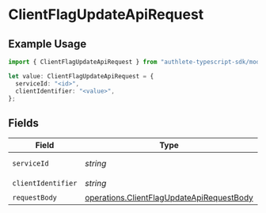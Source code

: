 # ClientFlagUpdateApiRequest

## Example Usage

```typescript
import { ClientFlagUpdateApiRequest } from "authlete-typescript-sdk/models/operations";

let value: ClientFlagUpdateApiRequest = {
  serviceId: "<id>",
  clientIdentifier: "<value>",
};
```

## Fields

| Field                                                                                                  | Type                                                                                                   | Required                                                                                               | Description                                                                                            |
| ------------------------------------------------------------------------------------------------------ | ------------------------------------------------------------------------------------------------------ | ------------------------------------------------------------------------------------------------------ | ------------------------------------------------------------------------------------------------------ |
| `serviceId`                                                                                            | *string*                                                                                               | :heavy_check_mark:                                                                                     | A service ID.                                                                                          |
| `clientIdentifier`                                                                                     | *string*                                                                                               | :heavy_check_mark:                                                                                     | A client ID.                                                                                           |
| `requestBody`                                                                                          | [operations.ClientFlagUpdateApiRequestBody](../../models/operations/clientflagupdateapirequestbody.md) | :heavy_minus_sign:                                                                                     | N/A                                                                                                    |